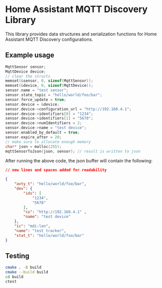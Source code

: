 # Home Assistant MQTT Discovery Library

This library provides data structures and serialization functions for Home Assistant MQTT Discovery configurations.

## Example usage

```c
MqttSensor sensor;
MqttDevice device;
// clear the structs
memset(&sensor, 0, sizeof(MqttSensor));
memset(&device, 0, sizeof(MqttDevice));
sensor.name = "test sensor";
sensor.state_topic = "hello/world/foo/bar";
sensor.force_update = true;
sensor.device = &device;
sensor.device->configuration_url = "http://192.168.4.1";
sensor.device->identifiers[0] = "1234";
sensor.device->identifiers[1] = "5678";
sensor.device->numIdentifiers = 2;
sensor.device->name = "test device";
sensor.enabled_by_default = true;
sensor.expire_after = 20;
// make sure to allocate enough memory
char* json = malloc(255);
mqttSensorToJson(json, sensor); // result is written to json
```

After running the above code, the json buffer will contain the following:

```json
// new lines and spaces added for readability

{
    "avty_t": "hello/world/foo/bar",
    "dev": {
        "ids": [
            "1234",
            "5678"
        ],
        "cu": "http://192.168.4.1" ,
        "name": "test device"
    },
    "ic": "mdi:lan",
    "name": "test tracker",
    "stat_t": "hello/world/foo/bar"
}
```

## Testing

```bash
cmake . -B build
cmake --build build
cd build
ctest
```